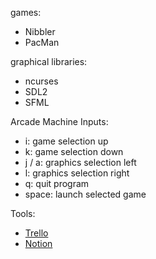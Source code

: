 games:
- Nibbler
- PacMan

graphical libraries:
- ncurses
- SDL2
- SFML

Arcade Machine Inputs:
  - i: game selection up
  - k: game selection down
  - j / a: graphics selection left
  - l: graphics selection right
  - q: quit program
  - space: launch selected game

Tools:
- [Trello](https://trello.com/b/sS5j02Vy/arcade)
- [Notion](https://www.notion.so/Getting-Started-47989d69e1c34270a9f572805ccd4009)
